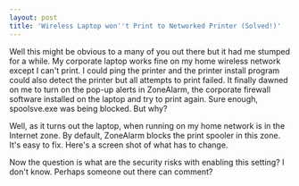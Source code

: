 ```yaml
---
layout: post  
title: 'Wireless Laptop won''t Print to Networked Printer (Solved!)'
---
```

Well this might be obvious to a many of you out there but it had me stumped for a while. My corporate laptop works fine on my home wireless network except I can't print. I could ping the printer and the printer install program could also detect the printer but all attempts to print failed. It finally dawned on me to turn on the pop-up alerts in ZoneAlarm, the corporate firewall software installed on the laptop and try to print again. Sure enough, spoolsve.exe was being blocked. But why?

Well, as it turns out the laptop, when running on my home network is in the Internet zone. By default, ZoneAlarm blocks the print spooler in this zone. It's easy to fix. Here's a screen shot of what has to change.

Now the question is what are the security risks with enabling this setting? I don't know. Perhaps someone out there can comment?

